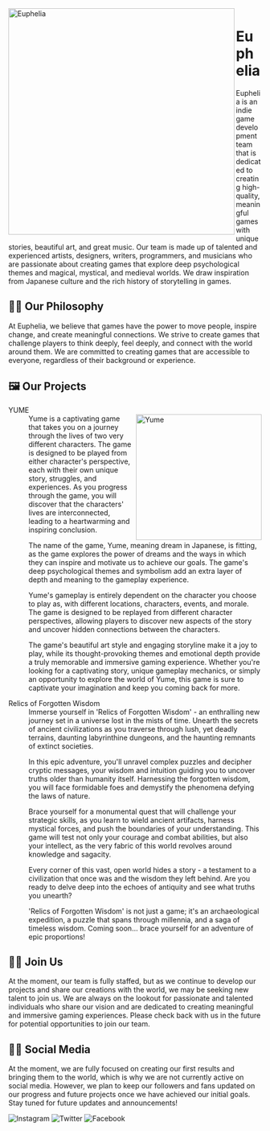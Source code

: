 <img src="https://user-images.githubusercontent.com/112899514/221327818-c8af2af4-166e-4f4c-b68b-22c65464b71d.png" alt="Euphelia" align="left" width="450px"/>

# Euphelia 

Euphelia is an indie game development team that is dedicated to creating high-quality, meaningful games with unique stories, beautiful art, and great music. Our team is made up of talented and experienced artists, designers, writers, programmers, and musicians who are passionate about creating games that explore deep psychological themes and magical, mystical, and medieval worlds. We draw inspiration from Japanese culture and the rich history of storytelling in games.


## 👨‍🎓 Our Philosophy

At Euphelia, we believe that games have the power to move people, inspire change, and create meaningful connections. We strive to create games that challenge players to think deeply, feel deeply, and connect with the world around them. We are committed to creating games that are accessible to everyone, regardless of their background or experience.


## 🖼 Our Projects



<dl>
  <dt>YUME</dt>

  <dd>
  <img src="https://user-images.githubusercontent.com/112899514/221327829-346302f6-724f-4715-9cd8-342881a1b128.png" alt="Yume" align="right" width="250px"/>
  Yume is a captivating game that takes you on a journey through the lives of two very different characters. The game is designed to be played from either character's perspective, each with their own unique story, struggles, and experiences. As you progress through the game, you will discover that the characters' lives are interconnected, leading to a heartwarming and inspiring conclusion.

The name of the game, Yume, meaning dream in Japanese, is fitting, as the game explores the power of dreams and the ways in which they can inspire and motivate us to achieve our goals. The game's deep psychological themes and symbolism add an extra layer of depth and meaning to the gameplay experience.

Yume's gameplay is entirely dependent on the character you choose to play as, with different locations, characters, events, and morale. The game is designed to be replayed from different character perspectives, allowing players to discover new aspects of the story and uncover hidden connections between the characters.

The game's beautiful art style and engaging storyline make it a joy to play, while its thought-provoking themes and emotional depth provide a truly memorable and immersive gaming experience. Whether you're looking for a captivating story, unique gameplay mechanics, or simply an opportunity to explore the world of Yume, this game is sure to captivate your imagination and keep you coming back for more.</dd>
</dl>

<dl>
  <dt>Relics of Forgotten Wisdom</dt>
  <dd>Immerse yourself in 'Relics of Forgotten Wisdom' - an enthralling new journey set in a universe lost in the mists of time. Unearth the secrets of ancient civilizations as you traverse through lush, yet deadly terrains, daunting labyrinthine dungeons, and the haunting remnants of extinct societies.

In this epic adventure, you'll unravel complex puzzles and decipher cryptic messages, your wisdom and intuition guiding you to uncover truths older than humanity itself. Harnessing the forgotten wisdom, you will face formidable foes and demystify the phenomena defying the laws of nature.

Brace yourself for a monumental quest that will challenge your strategic skills, as you learn to wield ancient artifacts, harness mystical forces, and push the boundaries of your understanding. This game will test not only your courage and combat abilities, but also your intellect, as the very fabric of this world revolves around knowledge and sagacity.

Every corner of this vast, open world hides a story - a testament to a civilization that once was and the wisdom they left behind. Are you ready to delve deep into the echoes of antiquity and see what truths you unearth?

'Relics of Forgotten Wisdom' is not just a game; it's an archaeological expedition, a puzzle that spans through millennia, and a saga of timeless wisdom. Coming soon... brace yourself for an adventure of epic proportions!</dd>
</dl>




##  🐱‍🏍 Join Us

At the moment, our team is fully staffed, but as we continue to develop our projects and share our creations with the world, we may be seeking new talent to join us. We are always on the lookout for passionate and talented individuals who share our vision and are dedicated to creating meaningful and immersive gaming experiences. Please check back with us in the future for potential opportunities to join our team.

## 🐱‍💻 Social Media

At the moment, we are fully focused on creating our first results and bringing them to the world, which is why we are not currently active on social media. However, we plan to keep our followers and fans updated on our progress and future projects once we have achieved our initial goals. Stay tuned for future updates and announcements!

![Instagram](https://img.shields.io/badge/Instagram-%23E4405F.svg?style=for-the-badge&logo=Instagram&logoColor=white)
![Twitter](https://img.shields.io/badge/Twitter-%231DA1F2.svg?style=for-the-badge&logo=Twitter&logoColor=white)
![Facebook](https://img.shields.io/badge/Facebook-%231877F2.svg?style=for-the-badge&logo=Facebook&logoColor=white)
